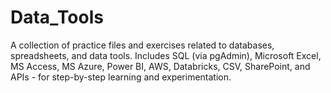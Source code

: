 # Data_Tools
A collection of practice files and exercises related to databases, spreadsheets, and data tools. Includes SQL (via pgAdmin), Microsoft Excel, MS Access, MS Azure, Power BI, AWS, Databricks, CSV, SharePoint, and APIs - for step-by-step learning and experimentation.
